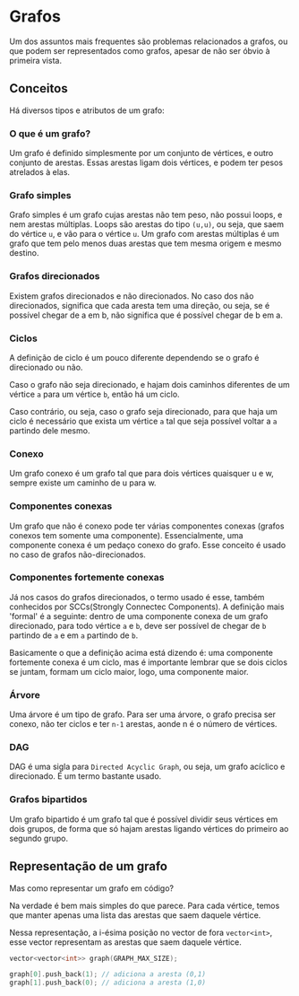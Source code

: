 # Grafos

Um dos assuntos mais frequentes são problemas relacionados a grafos, ou que podem ser representados como grafos, apesar de não ser óbvio à primeira vista.

## Conceitos

Há diversos tipos e atributos de um grafo:

### O que é um grafo?

Um grafo é definido simplesmente por um conjunto de vértices, e outro conjunto de arestas. Essas arestas ligam dois vértices, e podem ter pesos atrelados à elas.

### Grafo simples

Grafo simples é um grafo cujas arestas não tem peso, não possui loops, e nem arestas múltiplas. Loops são arestas do tipo `(u,u)`,  ou seja, que saem do vértice `u`, e vão para o vértice `u`. Um grafo com arestas múltiplas é um grafo que tem pelo menos duas arestas que tem mesma origem e mesmo destino.

### Grafos direcionados

Existem grafos direcionados e não direcionados. No caso dos não direcionados, significa que cada aresta tem uma direção, ou seja, se é possível chegar de a em b, não significa que é possível chegar de b em a.

### Ciclos

A definição de ciclo é um pouco diferente dependendo se o grafo é direcionado ou não.

 Caso o grafo não seja direcionado, e hajam dois caminhos diferentes de um vértice `a` para um vértice `b`, então há um ciclo.

 Caso contrário, ou seja, caso o grafo seja direcionado, para que haja um ciclo é necessário que exista um vértice `a` tal que seja possível voltar a `a` partindo dele mesmo.

### Conexo

Um grafo conexo é um grafo tal que para dois vértices quaisquer u e w, sempre existe um caminho de u para w.

### Componentes conexas

Um grafo que não é conexo pode ter várias componentes conexas (grafos conexos tem somente uma componente). Essencialmente, uma componente conexa é um pedaço conexo do grafo. Esse conceito é usado no caso de grafos não-direcionados.

### Componentes fortemente conexas

Já nos casos do grafos direcionados, o termo usado é esse, também conhecidos por SCCs(Strongly Connectec Components). A definição mais 'formal' é a seguinte: dentro de uma componente conexa de um grafo direcionado, para todo vértice `a` e `b`, deve ser possível de chegar de `b` partindo de `a` e em `a` partindo de `b`.

Basicamente o que a definição acima está dizendo é: uma componente fortemente conexa é um ciclo, mas é importante lembrar que se dois ciclos se juntam, formam um ciclo maior, logo, uma componente maior.




### Árvore

Uma árvore é um tipo de grafo. Para ser uma árvore, o grafo precisa ser conexo, não ter ciclos e ter `n-1` arestas, aonde n é o número de vértices.

### DAG

DAG é uma sigla para `Directed Acyclic Graph`, ou seja, um grafo acíclico e direcionado. É um termo bastante usado.

### Grafos bipartidos

Um grafo bipartido é um grafo tal que é possível dividir seus vértices em dois grupos, de forma que só hajam arestas ligando vértices do primeiro ao segundo grupo.



## Representação de um grafo

Mas como representar um grafo em código?

Na verdade é bem mais simples do que parece. Para cada vértice, temos que manter apenas uma lista das arestas que saem daquele vértice.

Nessa representação, a i-ésima posição no vector de fora `vector<int>`, esse vector representam as arestas que saem daquele vértice.
```cpp
vector<vector<int>> graph(GRAPH_MAX_SIZE);

graph[0].push_back(1); // adiciona a aresta (0,1)
graph[1].push_back(0); // adiciona a aresta (1,0)
```

